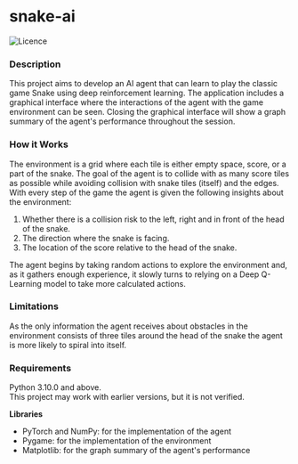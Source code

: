 # snake-ai

![Licence](https://img.shields.io/github/license/bubbleship/snake-ai)

### Description

This project aims to develop an AI agent that can learn to play the classic game Snake using deep
reinforcement learning. The application includes a graphical interface where the interactions of
the agent with the game environment can be seen. Closing the graphical interface will show a
graph summary of the agent's performance throughout the session.

### How it Works

The environment is a grid where each tile is either empty space, score, or a part of the snake.
The goal of the agent is to collide with as many score tiles as possible while avoiding
collision with snake tiles (itself) and the edges.
<br>
With every step of the game the agent is given the following insights about the environment:

1. Whether there is a collision risk to the left, right and in front of the head of the snake.
2. The direction where the snake is facing.
3. The location of the score relative to the head of the snake.

The agent begins by taking random actions to explore the environment and, as it gathers enough
experience, it slowly turns to relying on a Deep Q-Learning model to take more calculated actions.

### Limitations

As the only information the agent receives about obstacles in the environment consists of three tiles
around the head of the snake the agent is more likely to spiral into itself.

### Requirements

Python 3.10.0 and above.
<br>
This project may work with earlier versions, but it is not verified.

**Libraries**

* PyTorch and NumPy: for the implementation of the agent
* Pygame: for the implementation of the environment
* Matplotlib: for the graph summary of the agent's performance

